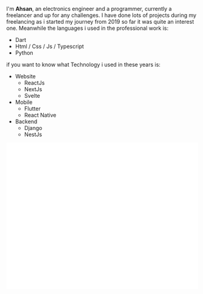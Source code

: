 I'm **Ahsan**, an electronics engineer and a programmer, currently a freelancer and up for any challenges. I have done lots of projects during my freelancing as i started my journey from 2019 so far it was quite an interest one. Meanwhile the languages i used in the professional work is:

- Dart
- Html / Css / Js / Typescript
- Python

if you want to know what Technology i used in these years is:

- Website
  - ReactJs
  - NextJs
  - Svelte
- Mobile
  - Flutter
  - React Native
- Backend
  - Django
  - NestJs

![Metrics](/github-metrics.svg)
<!--
**AxanIqbal/AxanIqbal** is a ✨ _special_ ✨ repository because its `README.md` (this file) appears on your GitHub profile.

Here are some ideas to get you started:

- 🔭 I’m currently working on ...
- 🌱 I’m currently learning ...
- 👯 I’m looking to collaborate on ...
- 🤔 I’m looking for help with ...
- 💬 Ask me about ...
- 📫 How to reach me: ...
- 😄 Pronouns: ...
- ⚡ Fun fact: ...
-->
